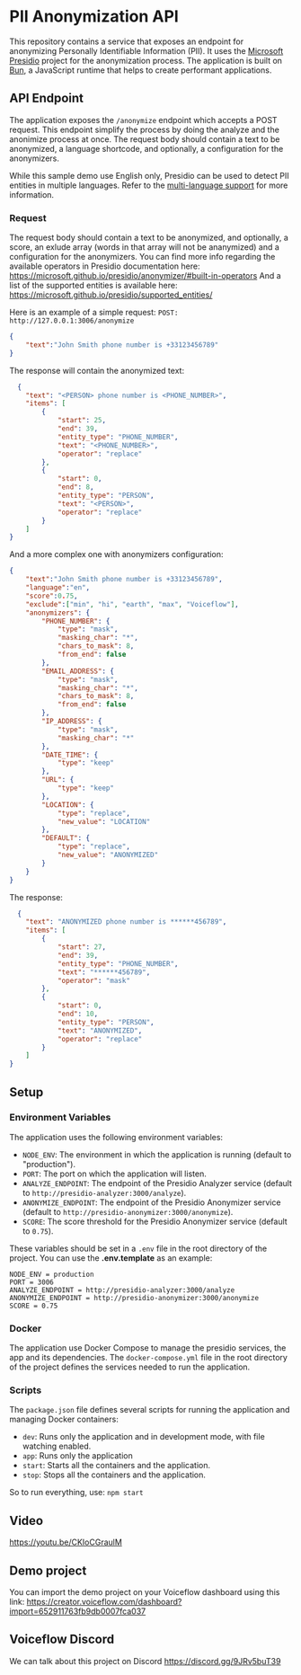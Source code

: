 # PII Anonymization API

This repository contains a service that exposes an endpoint for anonymizing Personally Identifiable Information (PII). It uses the [Microsoft Presidio](https://github.com/microsoft/presidio/tree/main) project for the anonymization process. The application is built on [Bun](https://bun.sh), a JavaScript runtime that helps to create performant applications.

## API Endpoint

The application exposes the `/anonymize` endpoint which accepts a POST request. This endpoint simplify the process by doing the analyze and the anonimize process at once.
The request body should contain a text to be anonymized, a language shortcode, and optionally, a configuration for the anonymizers.

While this sample demo use English only, Presidio can be used to detect PII entities in multiple languages.
Refer to the [multi-language support](languages.md) for more information.

### Request
The request body should contain a text to be anonymized, and optionally, a score, an exlude array (words in that array will not be ananymized) and a configuration for the anonymizers.
You can find more info regarding the available operators in Presidio documentation here: https://microsoft.github.io/presidio/anonymizer/#built-in-operators
And a list of the supported entities is available here: https://microsoft.github.io/presidio/supported_entities/

Here is an example of a simple request:
`POST: http://127.0.0.1:3006/anonymize`
```json
{
	"text":"John Smith phone number is +33123456789"
}
```

The response will contain the anonymized text:

```json
  {
	"text": "<PERSON> phone number is <PHONE_NUMBER>",
	"items": [
		{
			"start": 25,
			"end": 39,
			"entity_type": "PHONE_NUMBER",
			"text": "<PHONE_NUMBER>",
			"operator": "replace"
		},
		{
			"start": 0,
			"end": 8,
			"entity_type": "PERSON",
			"text": "<PERSON>",
			"operator": "replace"
		}
	]
}
```

And a more complex one with anonymizers configuration:

```json
{
	"text":"John Smith phone number is +33123456789",
	"language":"en",
	"score":0.75,
	"exclude":["min", "hi", "earth", "max", "Voiceflow"],
	"anonymizers": {
		"PHONE_NUMBER": {
			"type": "mask",
			"masking_char": "*",
			"chars_to_mask": 8,
			"from_end": false
		},
		"EMAIL_ADDRESS": {
			"type": "mask",
			"masking_char": "*",
			"chars_to_mask": 8,
			"from_end": false
		},
		"IP_ADDRESS": {
			"type": "mask",
			"masking_char": "*"
		},
		"DATE_TIME": {
			"type": "keep"
		},
		"URL": {
			"type": "keep"
		},
		"LOCATION": {
			"type": "replace",
			"new_value": "LOCATION"
		},
		"DEFAULT": {
			"type": "replace",
			"new_value": "ANONYMIZED"
		}
	}
}
```

The response:

```json
  {
	"text": "ANONYMIZED phone number is ******456789",
	"items": [
		{
			"start": 27,
			"end": 39,
			"entity_type": "PHONE_NUMBER",
			"text": "******456789",
			"operator": "mask"
		},
		{
			"start": 0,
			"end": 10,
			"entity_type": "PERSON",
			"text": "ANONYMIZED",
			"operator": "replace"
		}
	]
}
```

## Setup

### Environment Variables

The application uses the following environment variables:

- `NODE_ENV`: The environment in which the application is running (default  to "production").
- `PORT`: The port on which the application will listen.
- `ANALYZE_ENDPOINT`: The endpoint of the Presidio Analyzer service (default to `http://presidio-analyzer:3000/analyze`).
- `ANONYMIZE_ENDPOINT`: The endpoint of the Presidio Anonymizer service (default to `http://presidio-anonymizer:3000/anonymize`).
- `SCORE`: The score threshold for the Presidio Anonymizer service (default to `0.75`).

These variables should be set in a `.env` file in the root directory of the project.
You can use the **.env.template** as an example:

```env
NODE_ENV = production
PORT = 3006
ANALYZE_ENDPOINT = http://presidio-analyzer:3000/analyze
ANONYMIZE_ENDPOINT = http://presidio-anonymizer:3000/anonymize
SCORE = 0.75
```

### Docker

The application use Docker Compose to manage the presidio services, the app and its dependencies. The `docker-compose.yml` file in the root directory of the project defines the services needed to run the application.

### Scripts

The `package.json` file defines several scripts for running the application and managing Docker containers:

- `dev`: Runs only the application and in development mode, with file watching enabled.
- `app`: Runs only the application
- `start`: Starts all the containers and the application.
- `stop`: Stops all the containers and the application.

So to run everything, use:
`npm start`

## Video
https://youtu.be/CKIoCGraulM

## Demo project
You can import the demo project on your Voiceflow dashboard using this link:
https://creator.voiceflow.com/dashboard?import=652911763fb9db0007fca037

## Voiceflow Discord

We can talk about this project on Discord
https://discord.gg/9JRv5buT39

